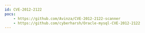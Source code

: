 ```yaml
---
id: CVE-2012-2122
pocs:
    - https://github.com/Avinza/CVE-2012-2122-scanner
    - https://github.com/cyberharsh/Oracle-mysql-CVE-2012-2122
---
```

